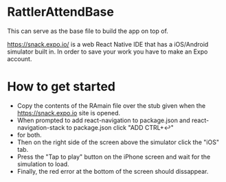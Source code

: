 # RattlerAttendBase
This can serve as the base file to build the app on top of.

https://snack.expo.io/ is a web React Native IDE that has a iOS/Android simulator built in.
In order to save your work you have to make an Expo account.

# How to get started
- Copy the contents of the RAmain file over the stub given when the https://snack.expo.io site is opened.
- When prompted to add react-navigation to package.json and react-navigation-stack to package.json click "ADD CTRL+↩"
- for both.
- Then on the right side of the screen above the simulator click the "iOS" tab.
- Press the "Tap to play" button on the iPhone screen and wait for the simulation to load.
- Finally, the red error at the bottom of the screen should dissappear. 
